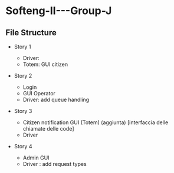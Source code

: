 # Softeng-II---Group-J

## File Structure
* Story 1
    * Driver: 
    * Totem: GUI citizen

* Story 2
    * Login 
    * GUI Operator
    * Driver: add queue handling

* Story 3
    * Citizen notification GUI (Totem) (aggiunta) [interfaccia delle chiamate delle code]
    * Driver
    
* Story 4
    * Admin GUI
    * Driver : add request types
